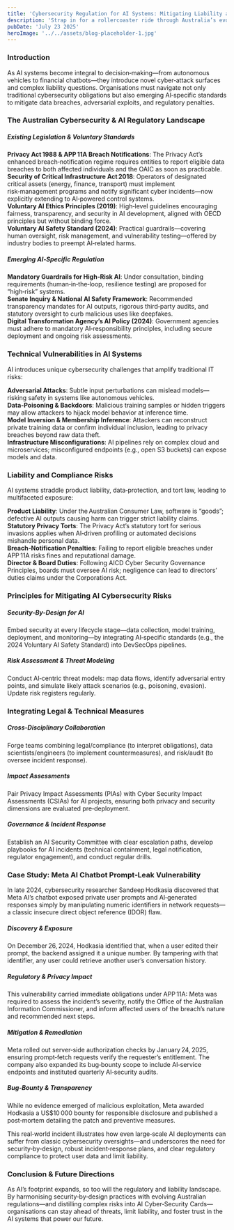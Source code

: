```yaml
---
title: 'Cybersecurity Regulation for AI Systems: Mitigating Liability and Compliance Risks'
description: 'Strap in for a rollercoaster ride through Australia’s evolving AI security rulebook, where cryptographic capes and legal guardrails team up to fend off data breaches and liability pitfalls!'
pubDate: 'July 23 2025'
heroImage: '../../assets/blog-placeholder-1.jpg'
---
```


### Introduction
As AI systems become integral to decision‑making—from autonomous vehicles to financial chatbots—they introduce novel cyber‑attack surfaces and complex liability questions. Organisations must navigate not only traditional cybersecurity obligations but also emerging AI‑specific standards to mitigate data breaches, adversarial exploits, and regulatory penalties.

### The Australian Cybersecurity & AI Regulatory Landscape

##### Existing Legislation & Voluntary Standards

**Privacy Act 1988 & APP 11A Breach Notifications**: The Privacy Act’s enhanced breach‑notification regime requires entities to report eligible data breaches to both affected individuals and the OAIC as soon as practicable.<br>
**Security of Critical Infrastructure Act 2018**: Operators of designated critical assets (energy, finance, transport) must implement risk‑management programs and notify significant cyber incidents—now explicitly extending to AI‑powered control systems.<br>
**Voluntary AI Ethics Principles (2019)**: High‑level guidelines encouraging fairness, transparency, and security in AI development, aligned with OECD principles but without binding force.<br>
**Voluntary AI Safety Standard (2024)**: Practical guardrails—covering human oversight, risk management, and vulnerability testing—offered by industry bodies to preempt AI‑related harms.

##### Emerging AI‑Specific Regulation

**Mandatory Guardrails for High‑Risk AI**: Under consultation, binding requirements (human‑in‑the‑loop, resilience testing) are proposed for “high‑risk” systems.<br>
**Senate Inquiry & National AI Safety Framework**: Recommended transparency mandates for AI outputs, rigorous third‑party audits, and statutory oversight to curb malicious uses like deepfakes.<br>
**Digital Transformation Agency’s AI Policy (2024)**: Government agencies must adhere to mandatory AI‑responsibility principles, including secure deployment and ongoing risk assessments.

### Technical Vulnerabilities in AI Systems
AI introduces unique cybersecurity challenges that amplify traditional IT risks:

**Adversarial Attacks**: Subtle input perturbations can mislead models—risking safety in systems like autonomous vehicles.<br>
**Data‑Poisoning & Backdoors**: Malicious training samples or hidden triggers may allow attackers to hijack model behavior at inference time.<br>
**Model Inversion & Membership Inference**: Attackers can reconstruct private training data or confirm individual inclusion, leading to privacy breaches beyond raw data theft.<br>
**Infrastructure Misconfigurations**: AI pipelines rely on complex cloud and microservices; misconfigured endpoints (e.g., open S3 buckets) can expose models and data.

### Liability and Compliance Risks
AI systems straddle product liability, data‑protection, and tort law, leading to multifaceted exposure:

**Product Liability**: Under the Australian Consumer Law, software is “goods”; defective AI outputs causing harm can trigger strict liability claims.<br>
**Statutory Privacy Torts**: The Privacy Act’s statutory tort for serious invasions applies when AI‑driven profiling or automated decisions mishandle personal data.<br>
**Breach‑Notification Penalties**: Failing to report eligible breaches under APP 11A risks fines and reputational damage.<br>
**Director & Board Duties**: Following AICD Cyber Security Governance Principles, boards must oversee AI risk; negligence can lead to directors’ duties claims under the Corporations Act.

### Principles for Mitigating AI Cybersecurity Risks

##### Security‑By‑Design for AI
Embed security at every lifecycle stage—data collection, model training, deployment, and monitoring—by integrating AI‑specific standards (e.g., the 2024 Voluntary AI Safety Standard) into DevSecOps pipelines.

##### Risk Assessment & Threat Modeling
Conduct AI‑centric threat models: map data flows, identify adversarial entry points, and simulate likely attack scenarios (e.g., poisoning, evasion). Update risk registers regularly.

### Integrating Legal & Technical Measures

##### Cross‑Disciplinary Collaboration
Forge teams combining legal/compliance (to interpret obligations), data scientists/engineers (to implement countermeasures), and risk/audit (to oversee incident response).

##### Impact Assessments
Pair Privacy Impact Assessments (PIAs) with Cyber Security Impact Assessments (CSIAs) for AI projects, ensuring both privacy and security dimensions are evaluated pre‑deployment.

##### Governance & Incident Response
Establish an AI Security Committee with clear escalation paths, develop playbooks for AI incidents (technical containment, legal notification, regulator engagement), and conduct regular drills.

### Case Study: Meta AI Chatbot Prompt‑Leak Vulnerability
In late 2024, cybersecurity researcher Sandeep Hodkasia discovered that Meta AI’s chatbot exposed private user prompts and AI‑generated responses simply by manipulating numeric identifiers in network requests—a classic insecure direct object reference (IDOR) flaw.

##### Discovery & Exposure
On December 26, 2024, Hodkasia identified that, when a user edited their prompt, the backend assigned it a unique number. By tampering with that identifier, any user could retrieve another user’s conversation history.

##### Regulatory & Privacy Impact
This vulnerability carried immediate obligations under APP 11A: Meta was required to assess the incident’s severity, notify the Office of the Australian Information Commissioner, and inform affected users of the breach’s nature and recommended next steps.

##### Mitigation & Remediation
Meta rolled out server‑side authorization checks by January 24, 2025, ensuring prompt‑fetch requests verify the requester’s entitlement. The company also expanded its bug‑bounty scope to include AI‑service endpoints and instituted quarterly AI‑security audits.

##### Bug‑Bounty & Transparency
While no evidence emerged of malicious exploitation, Meta awarded Hodkasia a US$10 000 bounty for responsible disclosure and published a post‑mortem detailing the patch and preventive measures.

This real‑world incident illustrates how even large‑scale AI deployments can suffer from classic cybersecurity oversights—and underscores the need for security‑by‑design, robust incident‑response plans, and clear regulatory compliance to protect user data and limit liability.

### Conclusion & Future Directions

As AI’s footprint expands, so too will the regulatory and liability landscape. By harmonising security‑by‑design practices with evolving Australian regulations—and distilling complex risks into AI Cyber‑Security Cards—organisations can stay ahead of threats, limit liability, and foster trust in the AI systems that power our future.
